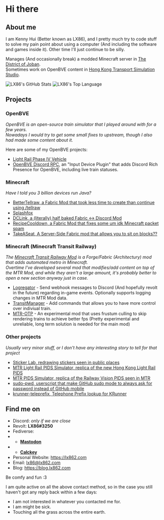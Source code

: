 # Hi there
## About me
I am Kenny Hui (Better known as LX86), and I pretty much try to code stuff to solve my pain point about using a computer (And including the software and games inside it).
Other time I'll just continue to be silly.

Manages (And occasionally break) a modded Minecraft server in [The District of Joban](https://github.com/DistrictOfJoban).  
Sometimes work on OpenBVE content in [Hong Kong Transport Simulation Studio](https://github.com/HKTSS).  

<img alt="LX86's GitHub Stats" src="https://github-readme-stats-five-nu-78.vercel.app/api?username=kenny-hui&show_icons=true&theme=transparent">  
<img alt="LX86's Top Language" src="https://github-readme-stats-five-nu-78.vercel.app/api/top-langs/?username=kenny-hui&layout=compact">

## Projects
### OpenBVE
*OpenBVE is an open-source train simulator that I played around with for a few years.  
Nowadays I would try to get some small fixes to upstream, though I also had made some content about it.*

Here are some of my OpenBVE projects:
- [Light Rail Phase IV Vehicle](https://github.com/HKTSS/LRV-P4)
- [OpenBVE Discord RPC](https://github.com/Kenny-Hui/obDRPC), an "Input Device Plugin" that adds Discord Rich Presence for OpenBVE, including live train statuses.

### Minecraft
*Have I told you 3 billion devices run Java?*
- [BetterTellraw, a Fabric Mod that took less time to create than continue using /tellraw](https://github.com/Kenny-Hui/BetterTellraw)
- [Splashfox](https://github.com/Kenny-Hui/SplashFox)
- [DCLink, a (literally) half baked Fabric <-> Discord Mod](https://github.com/Kenny-Hui/DCLink)
- [RecipeCooldown, a Fabric Mod that fixes some um idk Minecraft packet spam](https://github.com/Kenny-Hui/RecipeCooldown)
- [TakeASeat, A Server-Side Fabric mod that allows you to sit on blocks??](https://github.com/Kenny-Hui/TakeASeat)

### Minecraft (Minecraft Transit Railway)
*The [Minecraft Transit Railway Mod](https://github.com/jonafanho/Minecraft-Transit-Railway) is a Forge/Fabric (Architectury) mod that adds automated metro in Minecraft.  
Overtime I've developed several mod that modifies/add content on top of the MTR Mod, and while they aren't a *large* amount, it's probably better to open a new section anyway just in case.*

- [Logregator](https://github.com/DistrictOfJoban/Logregator) - Send webhook messages to Discord (And hopefully revolt in the future) regarding in-game events. Optionally supports logging changes in MTR Mod data.
- [TransitManager](https://github.com/DistrictOfJoban/TransitManager) - Add commands that allows you to have more control over indiviual train.
- [MTR-OTP](https://github.com/DistrictOfJoban/MTR-OTP) - An experimental mod that uses frustum culling to skip rendering trains to achieve better fps (Pretty experimental and unreliable, long term solution is needed for the main mod)

### Other projects
*Usually very minor stuff, or I don't have any interesting story to tell for that project*
- [Sticker Lab, redrawing stickers seen in public places](https://lx862.com/sticker-lab)
- [MTR Light Rail PIDS Simulator, replica of the new Hong Kong Light Rail PIDS](https://github.com/HKTSS/nlrt-pids)
- [MTR PIDS Simulator, replica of the Railway Vision PIDS seen in MTR](https://github.com/HKTSS/mtr-pids)
- [sudo-pwd, userscript that make GitHub sudo mode to always ask for password instead of GitHub mobile](https://github.com/Kenny-Hui/sudo-pwd)
- [krunner-teleprefix, Telephone Prefix lookup for KRunner](https://github.com/Kenny-Hui/krunner-teleprefix)

## Find me on
- Discord: *only if we are close*
- Revolt: **LX86#3250**
- Fediverse:
- - [**Mastodon**](https://wetdry.world/@LX862)
- - [**Calckey**](https://lethallava.land/@lx862)
- Personal Website: https://lx862.com
- Email: lx86@lx862.com
- Blog: https://blog.lx862.com

Be comfy and fun :3

I am quite active on all the above contact method, so in the case you still haven't got any reply back within a few days:
- I am not interested in whatever you contacted me for. 
- I am might be sick.
- Touching all the grass across the entire earth. 
